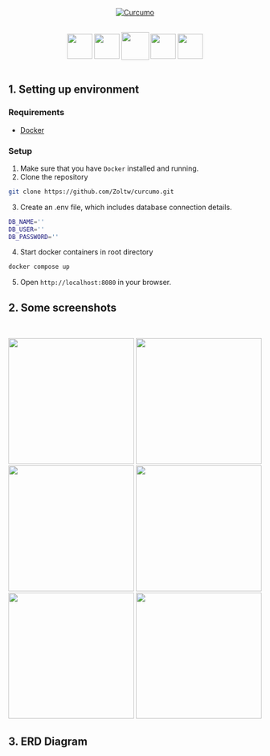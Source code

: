 <p align="center">
   <a href="https://github.com/Zoltw/curcumo">
     <img alt="Curcumo" src="public/img/logoBackgroundrm.svg"/>
   </a>
 </p>
<br/>
    <div align="center">
        <a>
            <img align="center" width="50px" padding="5px" src="https://pics.freeicons.io/uploads/icons/png/8804286661557996995-512.png" />
            <img align="center" width="50px" padding="5px" src="https://pics.freeicons.io/uploads/icons/png/632690741557997006-512.png" />
            <img align="center" width="55px" padding="5px" src="https://pics.freeicons.io/uploads/icons/png/2765419221551942634-512.png" />
            <img align="center" width="50px" padding="5px" src="https://pics.freeicons.io/uploads/icons/png/21088442871540553614-512.png" />
            <img align="center" width="50px" padding="5px" src="https://cdn-icons-png.flaticon.com/512/5969/5969059.png" />
        </a>
    </div>
<br/>

## 1. Setting up environment

### Requirements
- [Docker](https://docs.docker.com/get-docker/)

### Setup

1. Make sure that you have `Docker` installed and running.
2. Clone the repository
```bash
git clone https://github.com/Zoltw/curcumo.git
```
3. Create an .env file, which includes database connection details.
```bash
DB_NAME=''
DB_USER=''
DB_PASSWORD=''
```
4. Start docker containers in root directory
```bash
docker compose up
```
5. Open `http://localhost:8080` in your browser.

## 2. Some screenshots

<p>
    <img src="public/img/screenshots/landing-page.png" alt=""/>
    <img src="public/img/screenshots/signup-page.png" alt=""/>
    <img src="public/img/screenshots/choose-preferences.png" alt=""/>
    <img src="public/img/screenshots/plan-page.png" alt=""/>
    <img src="public/img/screenshots/meal-page.png" alt=""/>
    <img src="public/img/screenshots/list-page.png" alt=""/>
    <img src="public/img/screenshots/cook-page.png" alt=""/>
</p>
<p float="center" grid="">
    <img src="public/img/screenshots/landingpage-mobile.png" width="250" alt=""/>
    <img src="public/img/screenshots/login-mobile.png" width="250" alt=""/>
    <img src="public/img/screenshots/preferences-mobile.png" width="250" alt=""/>
    <img src="public/img/screenshots/plan-mobile.png" width="250" alt=""/>
    <img src="public/img/screenshots/list-mobile.png" width="250" alt=""/>
    <img src="public/img/screenshots/cook-mobile.png" width="250" alt=""/>
</p>

## 3. ERD Diagram

<p float="center">
    <img src="db/ERD.png" alt=""/>
</p>